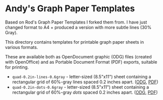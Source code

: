# Andy's Graph Paper Templates

Based on Rod's Graph Paper Templates I forked them from. I have just changed format to A4 + produced a version with more subtle lines (30% Gray). 

This directory contains templates for printable graph paper sheets in various formats.

These are available both as OpenDocument graphic (ODG) files (created with OpenOffice) and as Portable Document Format (PDF) exports, suitable for printing.

 * `quad-0.2in-lines-0.6gray` - letter-sized (8.5"x11") sheet containing a rectangular grid of 60%-gray lines spaced 0.2 inches apart. ([ODG](https://github.com/rodw/paper-forms/raw/master/graph-paper/quad-0.2in-lines-0.6gray.odg), [PDF](https://github.com/rodw/paper-forms/raw/master/graph-paper/quad-0.2in-lines-0.6gray.pdf))
 * `quad-0.2in-dots-0.6gray` - letter-sized (8.5"x11") sheet containing a rectangular grid of 60%-gray *dots* spaced 0.2 inches apart. ([ODG](https://github.com/rodw/paper-forms/raw/master/graph-paper/quad-0.2in-dots-0.6gray.odg), [PDF](https://github.com/rodw/paper-forms/raw/master/graph-paper/quad-0.2in-dots-0.6gray.pdf))

